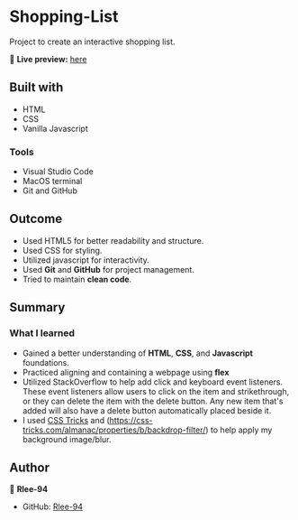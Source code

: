 # Shopping-List

Project to create an interactive shopping list. 

🔗 **Live preview:** [here]()

## Built with
* HTML
* CSS
* Vanilla Javascript

### Tools

* Visual Studio Code
* MacOS terminal
* Git and GitHub


## Outcome

* Used HTML5 for better readability and structure.
* Used CSS for styling.
* Utilized javascript for interactivity. 
* Used **Git** and **GitHub** for project management.
* Tried to maintain **clean code**.

## Summary

### What I learned

* Gained a better understanding of **HTML**, **CSS**, and **Javascript** foundations.
* Practiced aligning and containing a webpage using **flex** 
* Utilized StackOverflow to help add click and keyboard event listeners. These event listeners allow users to click on the item and strikethrough, or they can delete the item with the delete button. Any new item that's added will also have a delete button automatically placed beside it. 
* I used [CSS Tricks](https://css-tricks.com/perfect-full-page-background-image/) and (https://css-tricks.com/almanac/properties/b/backdrop-filter/) to help apply my background image/blur.


## Author

👤 **Rlee-94**
* GitHub: [Rlee-94](https://github.com/Rlee-94)